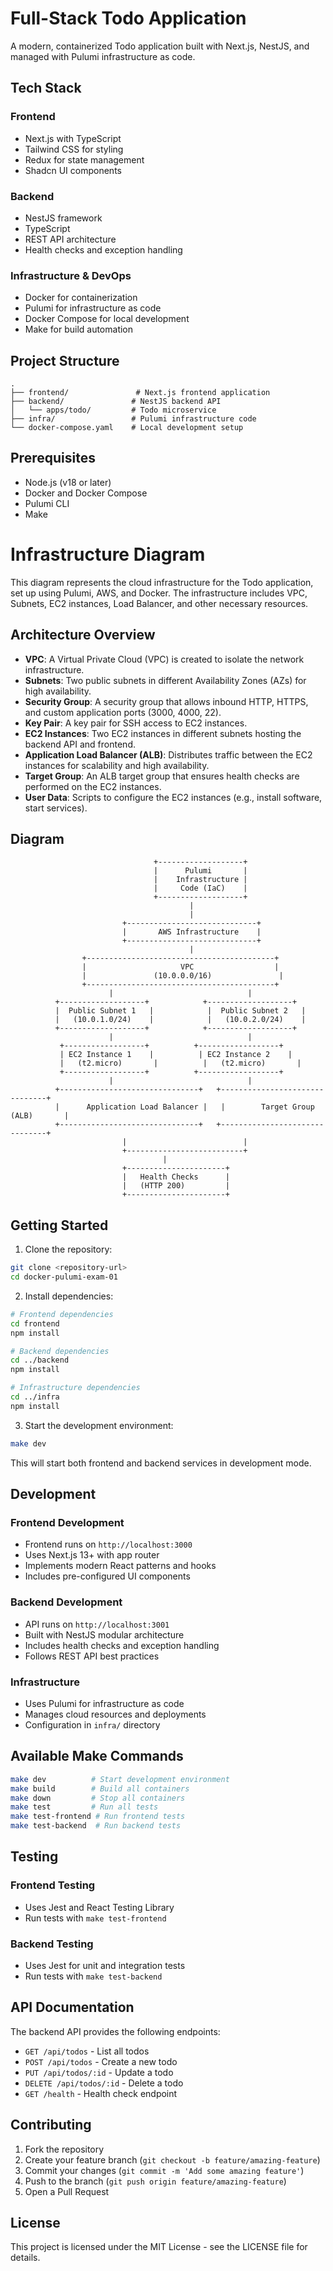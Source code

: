 # Full-Stack Todo Application

A modern, containerized Todo application built with Next.js, NestJS, and managed with Pulumi infrastructure as code.

## Tech Stack

### Frontend
- Next.js with TypeScript
- Tailwind CSS for styling
- Redux for state management
- Shadcn UI components

### Backend
- NestJS framework
- TypeScript
- REST API architecture
- Health checks and exception handling

### Infrastructure & DevOps
- Docker for containerization
- Pulumi for infrastructure as code
- Docker Compose for local development
- Make for build automation

## Project Structure

```
.
├── frontend/               # Next.js frontend application
├── backend/               # NestJS backend API
│   └── apps/todo/         # Todo microservice
├── infra/                 # Pulumi infrastructure code
└── docker-compose.yaml    # Local development setup
```

## Prerequisites

- Node.js (v18 or later)
- Docker and Docker Compose
- Pulumi CLI
- Make

# Infrastructure Diagram

This diagram represents the cloud infrastructure for the Todo application, set up using Pulumi, AWS, and Docker. The infrastructure includes VPC, Subnets, EC2 instances, Load Balancer, and other necessary resources.

## Architecture Overview

- **VPC**: A Virtual Private Cloud (VPC) is created to isolate the network infrastructure.
- **Subnets**: Two public subnets in different Availability Zones (AZs) for high availability.
- **Security Group**: A security group that allows inbound HTTP, HTTPS, and custom application ports (3000, 4000, 22).
- **Key Pair**: A key pair for SSH access to EC2 instances.
- **EC2 Instances**: Two EC2 instances in different subnets hosting the backend API and frontend.
- **Application Load Balancer (ALB)**: Distributes traffic between the EC2 instances for scalability and high availability.
- **Target Group**: An ALB target group that ensures health checks are performed on the EC2 instances.
- **User Data**: Scripts to configure the EC2 instances (e.g., install software, start services).

## Diagram

```plaintext
                                +-------------------+
                                |      Pulumi       |
                                |    Infrastructure |
                                |     Code (IaC)    |
                                +-------------------+
                                        |
                                        |
                         +-----------------------------+
                         |       AWS Infrastructure    |
                         +-----------------------------+
                                        |
                +------------------------------------------+
                |                     VPC                  |
                |               (10.0.0.0/16)               |
                +------------------------------------------+
                      |                              |
          +-------------------+            +-------------------+
          |  Public Subnet 1   |            |  Public Subnet 2   |
          |   (10.0.1.0/24)    |            |   (10.0.2.0/24)    |
          +-------------------+            +-------------------+
                      |                              |
           +------------------+          +------------------+
           | EC2 Instance 1    |          | EC2 Instance 2    |
           |   (t2.micro)       |          |   (t2.micro)       |
           +------------------+          +------------------+
                      |                              |
          +-------------------------------+   +-------------------------------+
          |      Application Load Balancer |   |        Target Group (ALB)       |
          +-------------------------------+   +-------------------------------+
                         |                          |
                         +--------------------------+
                                  |
                         +----------------------+
                         |   Health Checks      |
                         |   (HTTP 200)         |
                         +----------------------+

```

## Getting Started

1. Clone the repository:
```bash
git clone <repository-url>
cd docker-pulumi-exam-01
```

2. Install dependencies:
```bash
# Frontend dependencies
cd frontend
npm install

# Backend dependencies
cd ../backend
npm install

# Infrastructure dependencies
cd ../infra
npm install
```

3. Start the development environment:
```bash
make dev
```

This will start both frontend and backend services in development mode.

## Development

### Frontend Development
- Frontend runs on `http://localhost:3000`
- Uses Next.js 13+ with app router
- Implements modern React patterns and hooks
- Includes pre-configured UI components

### Backend Development
- API runs on `http://localhost:3001`
- Built with NestJS modular architecture
- Includes health checks and exception handling
- Follows REST API best practices

### Infrastructure
- Uses Pulumi for infrastructure as code
- Manages cloud resources and deployments
- Configuration in `infra/` directory

## Available Make Commands

```bash
make dev          # Start development environment
make build        # Build all containers
make down         # Stop all containers
make test         # Run all tests
make test-frontend # Run frontend tests
make test-backend  # Run backend tests
```

## Testing

### Frontend Testing
- Uses Jest and React Testing Library
- Run tests with `make test-frontend`

### Backend Testing
- Uses Jest for unit and integration tests
- Run tests with `make test-backend`

## API Documentation

The backend API provides the following endpoints:

- `GET /api/todos` - List all todos
- `POST /api/todos` - Create a new todo
- `PUT /api/todos/:id` - Update a todo
- `DELETE /api/todos/:id` - Delete a todo
- `GET /health` - Health check endpoint

## Contributing

1. Fork the repository
2. Create your feature branch (`git checkout -b feature/amazing-feature`)
3. Commit your changes (`git commit -m 'Add some amazing feature'`)
4. Push to the branch (`git push origin feature/amazing-feature`)
5. Open a Pull Request

## License

This project is licensed under the MIT License - see the LICENSE file for details.
